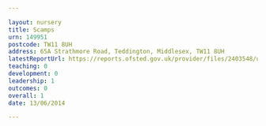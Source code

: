 ```yaml
---

layout: nursery
title: Scamps
urn: 149951
postcode: TW11 8UH
address: 65A Strathmore Road, Teddington, Middlesex, TW11 8UH
latestReportUrl: https://reports.ofsted.gov.uk/provider/files/2403548/urn/149951.pdf
teaching: 0
development: 0
leadership: 1
outcomes: 0
overall: 1
date: 13/06/2014

---
```

